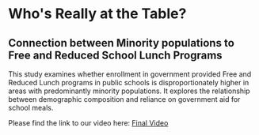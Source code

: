 # Who's Really at the Table? 
## Connection between Minority populations to Free and Reduced School Lunch Programs

This study examines whether enrollment in government provided Free and Reduced Lunch programs in public schools is disproportionately higher in areas with predominantly minority populations. It explores the relationship between demographic composition and reliance on government aid for school meals.

Please find the link to our video here: [Final Video](https://drive.google.com/file/d/1Mr4bGCnH64rR6bpHwKsXRyr88OurFqOU/view?usp=sharing)
